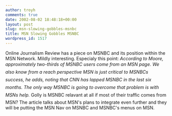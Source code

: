 ```yaml
---
author: troyh
comments: true
date: 2002-08-02 18:48:18+00:00
layout: post
slug: msn-slowing-gobbles-msnbc
title: MSN Slowing Gobbles MSNBC
wordpress_id: 1517
---
```


Online Journalism Review has a piece on MSNBC and its position within the MSN Network.  Mildly interesting.  Especialy this point:
_According to Moore, approximately two-thirds of MSNBC users come from an MSN page. We also know from a reach perspective MSN is just critical to MSNBCs success, he adds, noting that CNN has lapped MSNBC in the last six months. The only way MSNBC is going to overcome that problem is with MSNs help._
Golly is MSNBC relavant at all if most of their traffic comes from MSN?  The article talks about MSN's plans to integrate even further and they will be putting the MSN Nav on MSNBC and MSNBC's menus on MSN.
